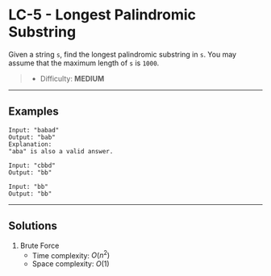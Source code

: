 # LC-5 - Longest Palindromic Substring

Given a string `s`, find the longest palindromic substring in `s`. You may assume that the maximum length of `s` is `1000`.

> * Difficulty: **MEDIUM**

---
## Examples

```
Input: "babad"
Output: "bab"
Explanation:
"aba" is also a valid answer.
```

```
Input: "cbbd"
Output: "bb"
```

```
Input: "bb"
Output: "bb"
```

---
## Solutions

1. Brute Force
    * Time complexity: $O(n^2)$
    * Space complexity: $O(1)$